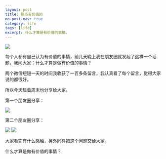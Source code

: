```yaml
---
layout: post
title: 聊点有价值的
no-post-nav: true
category: life
tags: [life]
excerpt: 什么才算是有价值的事情。
---
```


![](http://favorites.ren/assets/images/2019/it/value01.jpeg)

每个人都有自己认为有价值的事情，前几天晚上我在朋友圈就发起了这样一个话题，我问大家：什么才算是做有价值的事情？

两个微信短短一天的时间我收获了一百多条留言，我认真看了每个留言，觉得大家说的都很好。

所以今天趁着周末也分享给大家。

第一个朋友圈分享：

![](http://favorites.ren/assets/images/2019/it/value02.jpeg)

第二个朋友圈分享：

![](http://favorites.ren/assets/images/2019/it/value03.jpeg)
![](http://favorites.ren/assets/images/2019/it/value04.jpeg)

大家看完有什么感触，另外同样把这个问题交给大家。

什么才算是做有价值的事情？